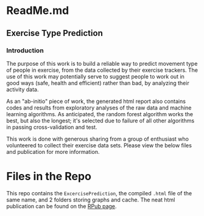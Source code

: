 # ReadMe.md

## Exercise Type Prediction

### Introduction

The purpose of this work is to build a reliable way to predict movement type of people in exercise, from the data collected by their exercise trackers. The use of this work may potentially serve to suggest people to work out in good ways (safe, health and efficient) rather than bad, by analyzing their activity data.

As an "ab-initio" piece of work, the generated html report also contains codes and results from exploratory analyses of the raw data and machine learning algorithms. As anticipated, the random forest algorithm works the best, but also the longest; it's selected due to failure of all other algorithms in passing cross-validation and test.

This work is done with generous sharing from a group of enthusiast who volunteered to collect their exercise data sets. Please view the below files and publication for more information.

# Files in the Repo

This repo contains the `ExcercisePrediction`, the compiled `.html` file of the same name, and 2 folders storing graphs and cache. The neat html publication can be found on the [RPub page](http://rpubs.com/imreyes/PML_Week4).